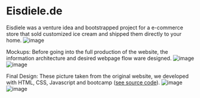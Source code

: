 # Eisdiele.de
Eisdiele was a venture idea and bootstrapped project for a e-commerce store that sold customized ice cream and shipped them directly to your home.
![image](https://github.com/user-attachments/assets/5e87508c-d704-4baf-8619-98d886fc75dc)


Mockups:
Before going into the full production of the website, the information architecture and desired webpage flow ware designed.
![image](https://github.com/user-attachments/assets/c150f79f-ff6f-4bfa-95a9-8b8743333521)
![image](https://github.com/user-attachments/assets/9de26496-2cc9-473b-a9f7-18449309d75d)

Final Design:
These picture taken from the original website, we developed with HTML, CSS, Javascript and bootcamp ([see source code]([url](https://github.com/mariotruss/eisdiele-de/tree/master/eisdiele_de_website))).
![image](https://github.com/user-attachments/assets/a58599ac-9cfc-4f98-af51-b772502cf50e)
![image](https://github.com/user-attachments/assets/70d68e80-c040-49cd-ae46-94f8ce1ff7b4)




